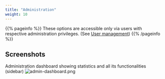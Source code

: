 ```yaml
---
title: "Administration"
weight: 10
---
```


{{% pageinfo %}}
These options are accessible only via users with respective administration privileges. (See [User management](/docs/admin/user-management/))
{{% /pageinfo %}}


## Screenshots

Administration dashboard showing statistics and all its functionalities (sidebar)
![admin-dashboard.png](/docs/admin-dashboard.png)
